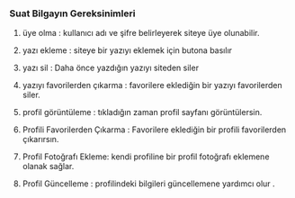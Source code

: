 ### Suat Bilgayın Gereksinimleri

1. üye olma : kullanıcı adı ve şifre belirleyerek siteye üye olunabilir.

2. yazı ekleme : siteye bir yazıyı eklemek için butona basılır

3. yazı sil : Daha önce yazdığın yazıyı siteden siler

4. yazıyı favorilerden çıkarma : favorilere eklediğin bir yazıyı favorilerden siler.

5. profil görüntüleme : tıkladığın zaman profil sayfanı görüntülersin.

6. Profili Favorilerden Çıkarma : Favorilere eklediğin bir profili favorilerden çıkarırsın.

7. Profil Fotoğrafı Ekleme: kendi profiline bir profil fotoğrafı eklemene olanak sağlar.

8. Profil Güncelleme : profilindeki bilgileri güncellemene yardımcı olur .